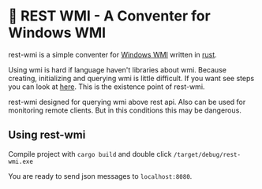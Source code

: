 # :milky_way: REST WMI - A Conventer for Windows WMI

rest-wmi is a simple conventer for [Windows WMI](https://docs.microsoft.com/en-us/windows/win32/wmisdk/about-wmi) written in [rust](https://www.rust-lang.org/).

Using wmi is hard if language haven't libraries about wmi. Because creating, initializing and querying wmi is little difficult. If you want see steps you can look at [here](https://docs.microsoft.com/en-us/windows/win32/wmisdk/developing-a-wmi-provider). This is the existence point of rest-wmi.

rest-wmi designed for querying wmi above rest api. Also can be used for monitoring remote clients. But in this conditions this may be dangerous.

## Using rest-wmi
Compile project with `cargo build` and double click `/target/debug/rest-wmi.exe`

You are ready to send json messages to `localhost:8080`.
